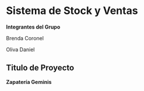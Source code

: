# Sistema de Stock y Ventas

**Integrantes del Grupo**

 Brenda Coronel

 Oliva Daniel

 ## Titulo de Proyecto
 
 **Zapatería Geminis**

 
 
